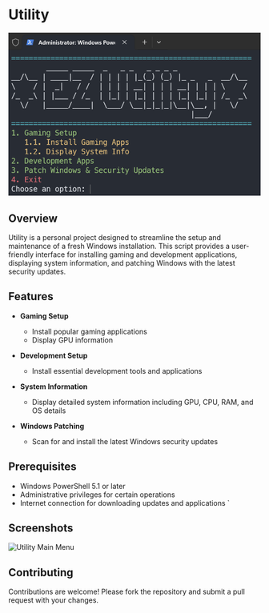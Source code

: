 # Utility

![Utility Showcase](/image.png)

## Overview

Utility is a personal project designed to streamline the setup and maintenance of a fresh Windows installation. This script provides a user-friendly interface for installing gaming and development applications, displaying system information, and patching Windows with the latest security updates.

## Features

- **Gaming Setup**
  - Install popular gaming applications
  - Display GPU information

- **Development Setup**
  - Install essential development tools and applications

- **System Information**
  - Display detailed system information including GPU, CPU, RAM, and OS details

- **Windows Patching**
  - Scan for and install the latest Windows security updates

## Prerequisites

- Windows PowerShell 5.1 or later
- Administrative privileges for certain operations
- Internet connection for downloading updates and applications
`
## Screenshots

![Utility Main Menu](path/to/your/image.png)

## Contributing

Contributions are welcome! Please fork the repository and submit a pull request with your changes.
